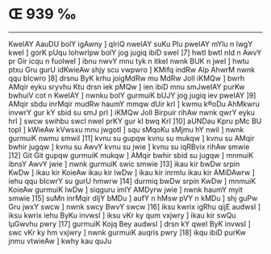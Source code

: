 # Œ 939 ‰
---
KweIAY AauDU bolY igAwny ] qIriQ nweIAY suKu Plu pweIAY mYlu n lwgY
kweI ] gorK pUqu lohwrIpw bolY jog jugiq ibiD sweI ]7] hwtI bwtI nId
n AwvY pr Gir icqu n fuolweI ] ibnu nwvY mnu tyk n itkeI nwnk BUK n
jweI ] hwtu ptxu Gru gurU idKwieAw shjy scu vwpwro ] KMifq indRw Alp
AhwrM nwnk qqu bIcwro ]8] drsnu ByK krhu joigMdRw mu MdRw JolI iKMQw ]
bwrh AMqir eyku sryvhu Ktu drsn iek pMQw ] ien ibiD mnu smJweIAY
purKw bwhuiV cot n KweIAY ] nwnku bolY gurmuiK bUJY jog jugiq iev pweIAY
]9] AMqir sbdu inrMqir mudRw haumY mmqw dUir krI ] kwmu k®oDu AhMkwru
invwrY gur kY sbid su smJ prI ] iKMQw JolI Birpuir rihAw nwnk qwrY
eyku hrI ] swcw swihbu swcI nweI prKY gur kI bwq KrI ]10] aUNDau
Kpru pMc BU topI ] kWieAw kVwsxu mnu jwgotI ] squ sMqoKu sMjmu hY nwil ]
nwnk gurmuiK nwmu smwil ]11] kvnu su gupqw kvnu su mukqw ] kvnu su
AMqir bwhir jugqw ] kvnu su AwvY kvnu su jwie ] kvnu su iqRBvix
rihAw smwie ]12] Git Git gupqw gurmuiK mukqw ] AMqir bwhir sbid
su jugqw ] mnmuiK ibnsY AwvY jwie ] nwnk gurmuiK swic smwie ]13]
ikau kir bwDw srpin KwDw ] ikau kir KoieAw ikau kir lwDw ] ikau kir
inrmlu ikau kir AMiDAwrw ] iehu qqu bIcwrY su gurU hmwrw ]14] durmiq
bwDw srpin KwDw ] mnmuiK KoieAw gurmuiK lwDw ] siqguru imlY AMDyrw
jwie ] nwnk haumY myit smwie ]15] suMn inrMqir dIjY bMDu ] aufY n hMsw
pVY n kMDu ] shj guPw Gru jwxY swcw ] nwnk swcy BwvY swcw ]16] iksu
kwrix igRhu qijE audwsI ] iksu kwrix iehu ByKu invwsI ] iksu vKr ky
qum vxjwry ] ikau kir swQu lµGwvhu pwry ]17] gurmuiK Kojq Bey audwsI
] drsn kY qweI ByK invwsI ] swc vKr ky hm vxjwry ] nwnk gurmuiK
auqris pwry ]18] ikqu ibiD purKw jnmu vtwieAw ] kwhy kau quJu
####
